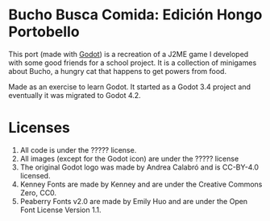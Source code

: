 # Bucho Busca Comida: Edición Hongo Portobello

This port (made with [Godot](https://godotengine.org)) is a recreation of a 
J2ME game I developed with some good friends for a school project. 
It is a collection of minigames about Bucho, a hungry cat that happens to get 
powers from food.

Made as an exercise to learn Godot. It started as a Godot 3.4 project and 
eventually it was migrated to Godot 4.2.

# Licenses

1. All code is under the ????? license.
2. All images (except for the Godot icon) are under the ????? license
3. The original Godot logo was made by Andrea Calabró and is CC-BY-4.0 licensed.
4. Kenney Fonts are made by Kenney and are under the Creative Commons Zero, CC0.
5. Peaberry Fonts v2.0 are made by Emily Huo and are under the Open Font License Version 1.1.

